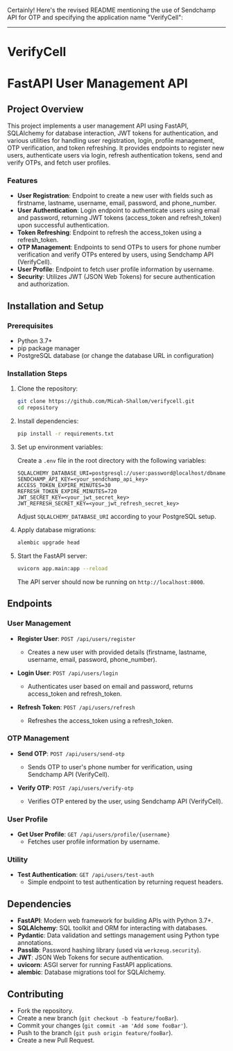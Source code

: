 Certainly! Here's the revised README mentioning the use of Sendchamp API for OTP and specifying the application name "VerifyCell":

---

# VerifyCell 
# FastAPI User Management API

## Project Overview

This project implements a user management API using FastAPI, SQLAlchemy for database interaction, JWT tokens for authentication, and various utilities for handling user registration, login, profile management, OTP verification, and token refreshing. It provides endpoints to register new users, authenticate users via login, refresh authentication tokens, send and verify OTPs, and fetch user profiles.

### Features

- **User Registration**: Endpoint to create a new user with fields such as firstname, lastname, username, email, password, and phone_number.
- **User Authentication**: Login endpoint to authenticate users using email and password, returning JWT tokens (access_token and refresh_token) upon successful authentication.
- **Token Refreshing**: Endpoint to refresh the access_token using a refresh_token.
- **OTP Management**: Endpoints to send OTPs to users for phone number verification and verify OTPs entered by users, using Sendchamp API (VerifyCell).
- **User Profile**: Endpoint to fetch user profile information by username.
- **Security**: Utilizes JWT (JSON Web Tokens) for secure authentication and authorization.

## Installation and Setup

### Prerequisites

- Python 3.7+
- pip package manager
- PostgreSQL database (or change the database URL in configuration)

### Installation Steps

1. Clone the repository:

   ```bash
   git clone https://github.com/Micah-Shallom/verifycell.git
   cd repository
   ```

2. Install dependencies:

   ```bash
   pip install -r requirements.txt
   ```

3. Set up environment variables:
   
   Create a `.env` file in the root directory with the following variables:

   ```plaintext
   SQLALCHEMY_DATABASE_URI=postgresql://user:password@localhost/dbname
   SENDCHAMP_API_KEY=<your_sendchamp_api_key>
   ACCESS_TOKEN_EXPIRE_MINUTES=30
   REFRESH_TOKEN_EXPIRE_MINUTES=720
   JWT_SECRET_KEY=<your_jwt_secret_key>
   JWT_REFRESH_SECRET_KEY=<your_jwt_refresh_secret_key>
   ```

   Adjust `SQLALCHEMY_DATABASE_URI` according to your PostgreSQL setup.

4. Apply database migrations:

   ```bash
   alembic upgrade head
   ```

5. Start the FastAPI server:

   ```bash
   uvicorn app.main:app --reload
   ```

   The API server should now be running on `http://localhost:8000`.

## Endpoints

### User Management

- **Register User**: `POST /api/users/register`
  - Creates a new user with provided details (firstname, lastname, username, email, password, phone_number).

- **Login User**: `POST /api/users/login`
  - Authenticates user based on email and password, returns access_token and refresh_token.

- **Refresh Token**: `POST /api/users/refresh`
  - Refreshes the access_token using a refresh_token.

### OTP Management

- **Send OTP**: `POST /api/users/send-otp`
  - Sends OTP to user's phone number for verification, using Sendchamp API (VerifyCell).

- **Verify OTP**: `POST /api/users/verify-otp`
  - Verifies OTP entered by the user, using Sendchamp API (VerifyCell).

### User Profile

- **Get User Profile**: `GET /api/users/profile/{username}`
  - Fetches user profile information by username.

### Utility

- **Test Authentication**: `GET /api/users/test-auth`
  - Simple endpoint to test authentication by returning request headers.

## Dependencies

- **FastAPI**: Modern web framework for building APIs with Python 3.7+.
- **SQLAlchemy**: SQL toolkit and ORM for interacting with databases.
- **Pydantic**: Data validation and settings management using Python type annotations.
- **Passlib**: Password hashing library (used via `werkzeug.security`).
- **JWT**: JSON Web Tokens for secure authentication.
- **uvicorn**: ASGI server for running FastAPI applications.
- **alembic**: Database migrations tool for SQLAlchemy.

## Contributing

- Fork the repository.
- Create a new branch (`git checkout -b feature/fooBar`).
- Commit your changes (`git commit -am 'Add some fooBar'`).
- Push to the branch (`git push origin feature/fooBar`).
- Create a new Pull Request.

